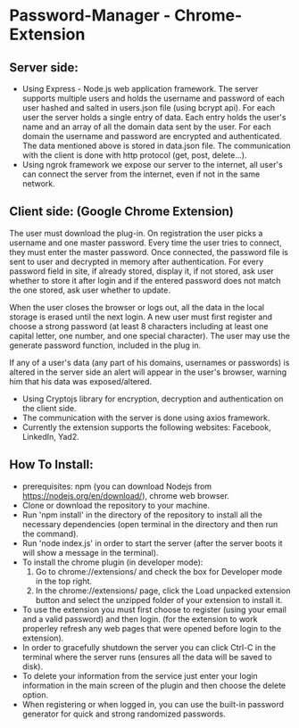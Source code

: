 ﻿# Password-Manager - Chrome-Extension

## Server side:
- Using Express - Node.js web application framework.
The server supports multiple users and holds the username and password of each user hashed and salted in users.json file (using bcrypt api). 
For each user the server holds a single entry of data. Each entry holds the user's name and an array of all the domain data sent by the user. For each domain the username and password are encrypted and authenticated. The data mentioned above is stored in data.json file.
The communication with the client is done with http protocol (get, post, delete…).
- Using ngrok framework we expose our server to the internet, all user's can connect the server from the internet, even if not in the same network.

## Client side: (Google Chrome Extension)

The user must download the plug-in. On registration the user picks a username and one master password. Every time the user tries to connect, they must enter the master password. Once connected, the password file is sent to user and decrypted in memory after authentication. For every password field in site, if already stored, display it, if not stored, ask user whether to store it after login and if the entered password does not match the one stored, ask user whether to update.

When the user closes the browser or logs out, all the data in the local storage is erased until the next login. 
A new user must first register and choose a strong password (at least 8 characters including at least one capital letter, one number, and one special character). The user may use the generate password function, included in the plug in.

If any of a user's data (any part of his domains, usernames or passwords) is altered in the server side an alert will appear in the user's browser, warning him that his data was exposed/altered.

- Using Cryptojs library for encryption, decryption and authentication on the client side.
- The communication with the server is done using axios framework.
- Currently the extension supports the following websites: Facebook, LinkedIn, Yad2.

## How To Install:
- prerequisites: npm (you can download Nodejs from https://nodejs.org/en/download/), chrome web browser.
- Clone or download the repository to your machine.
- Run 'npm install' in the directory of the repository to install all the necessary dependencies (open terminal in the directory and then run the command).
- Run 'node index.js' in order to start the server (after the server boots it will show a message in the terminal).
- To install the chrome plugin (in developer mode):
    1. Go to chrome://extensions/ and check the box for Developer mode in the top right.
    2. In the chrome://extensions/ page, click the Load unpacked extension button and select the unzipped folder of your extension to install it.
- To use the extension you must first choose to register (using your email and a valid password) and then login.
  (for the extension to work properley refresh any web pages that were opened before login to the extension).
- In order to gracefully shutdown the server you can click Ctrl-C in the terminal where the server runs (ensures all the data will be saved to disk).
- To delete your information from the service just enter your login information in the main screen of the plugin and then choose the delete option.
- When registering or when logged in, you can use the built-in password generator for quick and strong randomized passwords.
